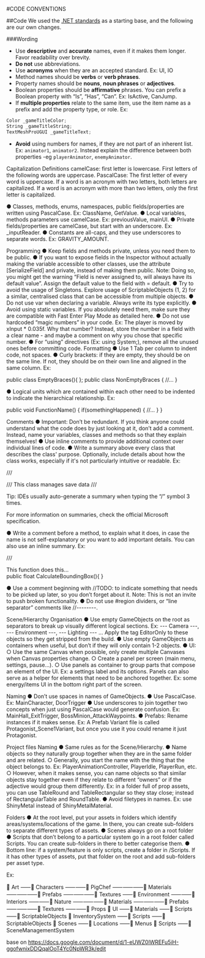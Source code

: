 #CODE CONVENTIONS

##Code
We used the [.NET standards](https://docs.microsoft.com/en-us/dotnet/standard/design-guidelines/names-of-type-members ".NET standards") as a starting base, and the following are our own changes.

###Wording
* Use **descriptive** and **accurate** names, even if it makes them longer. Favor readability over brevity.
* **Do not** use abbreviations.
* Use **acronyms** when they are an accepted standard. Ex: UI, IO
* Method names should be **verbs** or **verb phrases**.
* Property names should be **nouns**, **noun phrases** or **adjectives**.
* Boolean properties should be **affirmative** phrases. You can prefix a Boolean property with “Is”, “Has”, “Can”. Ex: IsActive, CanJump.
* If **multiple properties** relate to the same item, use the item name as a prefix and add the property type, or role. Ex:

```c#
Color _gameTitleColor;
String _gameTitleString;
TextMeshProUGUI _gameTitleText;
```

* **Avoid** using numbers for names, if they are not part of an inherent list. Ex: `animator1`, `animator2`. Instead explain the difference between both properties -eg `playerAnimator`, `enemyAnimator`.

Capitalization
Definitions
camelCase: first letter is lowercase. First letters of the following words are uppercase.
PascalCase: The first letter of every word is uppercase. If a word is an acronym with two letters, both letters are capitalized. If a word is an acronym with more than two letters, only the first letter is capitalized.

●	Classes, methods, enums, namespaces, public fields/properties are written using PascalCase. Ex: ClassName, GetValue.
●	Local variables, methods parameters use camelCase. Ex: previousValue, mainUI.
●	Private fields/properties are camelCase, but start with an underscore. Ex: _inputReader.
●	Constants are all-caps, and they use underscores to separate words. Ex: GRAVITY_AMOUNT.

Programming
●	Keep fields and methods private, unless you need them to be public.
●	If you want to expose fields in the Inspector without actually making the variable accessible to other classes, use the attribute [SerializeField] and private, instead of making them public.
Note: Doing so, you might get the warning “Field is never assigned to, will always have its default value”. Assign the default value to the field with = default.
●	Try to avoid the usage of Singletons. Explore usage of ScriptableObjects (1, 2) for a similar, centralised class that can be accessible from multiple objects.
●	Do not use var when declaring a variable. Always write its type explicitly.
●	Avoid using static variables. If you absolutely need them, make sure they are compatible with Fast Enter Play Mode as detailed here.
●	Do not use hardcoded “magic numbers” in your code. Ex: The player is moved by xInput * 0.035f. Why that number? Instead, store the number in a field with a clear name - and maybe a comment on why you chose that specific number.
●	For “using” directives (Ex: using System;), remove all the unused ones before committing code.
Formatting
●	Use 1 Tab per column to indent code, not spaces.
●	Curly brackets: if they are empty, they should be on the same line. If not, they should be on their own line and aligned in the same column. Ex:

public class EmptyBraces(){ };
public class NonEmptyBraces
{
//...
}

●	Logical units which are contained within each other need to be indented to indicate the hierarchical relationship. Ex:

public void FunctionName()
{
    if(somethingHappened)
    {
        //...
    }
}

Comments
●	Important: Don’t be redundant. If you think anyone could understand what the code does by just looking at it, don’t add a comment. Instead, name your variables, classes and methods so that they explain themselves!
●	Use inline comments to provide additional context over individual lines of code.
●	Write a summary above every class that describes the class' purpose. Optionally, include details about how the class works, especially if it's not particularly intuitive or readable. Ex:

/// <summary>
/// This class manages save data
/// </summary>

Tip: IDEs usually auto-generate a summary when typing the “/” symbol 3 times.

For more information on summaries, check the official Microsoft specification.

●	Write a comment before a method, to explain what it does, in case the name is not self-explanatory or you want to add important details. You can also use an inline summary. Ex:

/// <summary> This function does this... </summary>
public float CalculateBoundingBox(){ }
  
●	Use a comment beginning with //TODO: to indicate something that needs to be picked up later, so you don’t forget about it. Note: This is not an invite to push broken functionality.
●	Do not use #region dividers, or “line separator” comments like //--------.


Scene/Hierarchy
Organisation
●	Use empty GameObjects on the root as separators to break up visually different logical sections. Ex: --- Camera ---, --- Environment ---, --- Lighting --- …
Apply the tag EditorOnly to these objects so they get stripped from the build.
●	Use empty GameObjects as containers when useful, but don’t if they will only contain 1-2 objects.
●	UI:
○	Use the same Canvas when possible, only create multiple Canvases when Canvas properties change.
○	Create a panel per screen (main menu, settings, pause...).
○	Use panels as container to group parts that compose an element of the UI. Ex: a settings label and its options.
Panels can also serve as a helper for elements that need to be anchored together. Ex: some energy/items UI in the bottom right part of the screen.

Naming
●	Don’t use spaces in names of GameObjects.
●	Use PascalCase. Ex: MainCharacter, DoorTrigger
●	Use underscores to join together two concepts when just using PascalCase would generate confusion. Ex: MainHall_ExitTrigger, BossMinion_AttackWaypoints.
●	Prefabs: Rename instances if it makes sense. Ex: A Prefab Variant file is called Protagonist_Scene1Variant, but once you use it you could rename it just Protagonist.


Project files
Naming
●	Same rules as for the Scene/Hierarchy.
●	Name objects so they naturally group together when they are in the same folder and are related.
○	Generally, you start the name with the thing that the object belongs to. Ex: PlayerAnimationController, PlayerIdle, PlayerRun, etc.
○	However, when it makes sense, you can name objects so that similar objects stay together even if they relate to different “owners” or if the adjective would group them differently. Ex: in a folder full of prop assets, you can use TableRound and TableRectangular so they stay close; instead of RectangularTable and RoundTable.
●	Avoid filetypes in names. Ex: use ShinyMetal instead of ShinyMetalMaterial.

Folders
●	At the root level, put your assets in folders which identify areas/systems/locations of the game. In there, you can create sub-folders to separate different types of assets.
●	Scenes always go on a root folder
●	Scripts that don’t belong to a particular system go in a root folder called Scripts. You can create sub-folders in there to better categorise them.
●	Bottom line: if a system/feature is only scripts, create a folder in /Scripts. If it has other types of assets, put that folder on the root and add sub-folders per asset type.

Ex:

📁 Art
⸺📁 Characters
⸺⸺📁 PigChef
⸺⸺⸺📁 Materials
⸺⸺⸺📁 Prefabs
⸺⸺⸺📁 Textures
⸺📁 Environment
⸺⸺📁 Interiors
⸺⸺📁 Nature
⸺⸺⸺📁 Materials
⸺⸺⸺📁 Prefabs
⸺⸺⸺📁 Textures
⸺⸺📁 Props
📁 UI
⸺📁 Materials
⸺📁 Scripts
⸺📁 ScriptableObjects
📁 InventorySystem
⸺📁 Scripts
⸺📁 ScriptableObjects
📁 Scenes
⸺📁 Locations
⸺📁 Menus
📁 Scripts
⸺📁 SceneManagementSystem

base on https://docs.google.com/document/d/1-eUWZ0lWREFu5iH-ggofwnixDDQqalOoT4Yc0NpWR3k/edit
